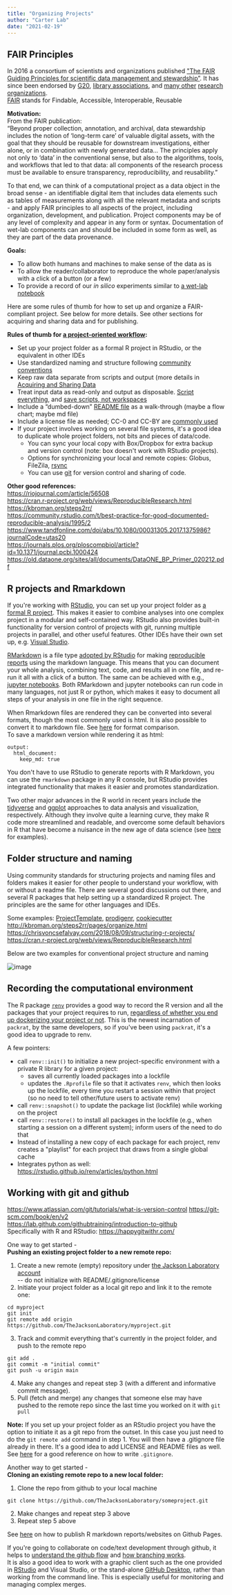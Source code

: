 ```yaml
---
title: "Organizing Projects"
author: "Carter Lab"
date: "2021-02-19"
---
```



## FAIR Principles

In 2016 a consortium of scientists and organizations published ["The FAIR Guiding Principles for scientific data management and stewardship”](https://www.nature.com/articles/sdata201618
). It has since been endorsed by [G20](https://www.dtls.nl/2016/09/13/g20-endorse-fair-principles/), [library associations](https://libereurope.eu/blog/2017/12/08/implementing-fair-data-principles-role-libraries/), and [many other](https://en.wikipedia.org/wiki/FAIR_data#Acceptance_and_implementation_of_FAIR_data_principles) [research organizations](https://www.sciencedirect.com/science/article/pii/S1359644618303039).  
[FAIR](https://www.go-fair.org/fair-principles/) stands for Findable, Accessible, Interoperable, Reusable

**Motivation:**  
From the FAIR publication:  
“Beyond proper collection, annotation, and archival, data stewardship includes the notion of ‘long-term care’ of valuable digital assets, with the goal that they should be reusable for downstream investigations, either alone, or in combination with newly generated data... The principles apply not only to ‘data’ in the conventional sense, but also to the algorithms, tools, and workflows that led to that data: all components of the research process must be available to ensure transparency, reproducibility, and reusability.”

To that end, we can think of a computational project as a data object in the broad sense  - an identifiable digital item that includes data elements such as tables of measurements along with all the relevant metadata and scripts - and apply FAIR principles to all aspects of the project, including organization, development, and publication. Project components may be of any level of complexity and appear in any form or syntax. Documentation of wet-lab components can and should be included in some form as well, as they are part of the data provenance.  

**Goals:**

* To allow both humans and machines to make sense of the data as is
* To allow the reader/collaborator to reproduce the whole paper/analysis with a click of a button (or a few)
* To provide a record of our *in silico* experiments similar to [a wet-lab notebook](https://journals.plos.org/ploscompbiol/article?id=10.1371/journal.pcbi.1004385)

Here are some rules of thumb for how to set up and organize a FAIR-compliant project. See below for more details. See other sections for acquiring and sharing data and for publishing.

**Rules of thumb for [a project-oriented workflow](https://rstats.wtf/project-oriented-workflow.html):**

* Set up your project folder as a formal R project in RStudio, or the equivalent in other IDEs   
* Use standardized naming and structure following [community conventions](https://community.rstudio.com/t/best-practice-for-good-documented-reproducible-analysis/1995/)
* Keep raw data separate from scripts and output (more details in [Acquiring and Sharing Data](Acquiring_and_sharing_data.html)
* Treat input data as read-only and output as disposable. [Script everything](https://kbroman.org/steps2rr/pages/scripts.html), and [save scripts, not workspaces](https://rstats.wtf/save-source.html)  
* Include a “dumbed-down” [README file](https://data.research.cornell.edu/content/readme) as a walk-through (maybe a flow chart; maybe md file)  
* Include a license file as needed; CC-0 and CC-BY are [commonly used](https://blog.datadryad.org/2017/09/11/some-dos-and-donts-for-cc0/)  
* If your project involves working on several file systems, it's a good idea to duplicate whole project folders, not bits and pieces of data/code.  
  * You can sync your local copy with Box/Dropbox for extra backup and version control (note: box doesn't work with RStudio projects).
  * Options for synchronizing your local and remote copies: Globus, FileZila, [rsync](https://jacksonlaboratory.sharepoint.com/sites/ResearchIT/SitePages/Transferring-Files-to-and-from-the-Cluster-with-rsync.aspx)  
  * You can use [git](https://git-scm.com/book/en/v2) for version control and sharing of code.  

**Other good references:**  
https://riojournal.com/article/56508    
https://cran.r-project.org/web/views/ReproducibleResearch.html  
https://kbroman.org/steps2rr/   
https://community.rstudio.com/t/best-practice-for-good-documented-reproducible-analysis/1995/2   
https://www.tandfonline.com/doi/abs/10.1080/00031305.2017.1375986?journalCode=utas20  
https://journals.plos.org/ploscompbiol/article?id=10.1371/journal.pcbi.1000424  
https://old.dataone.org/sites/all/documents/DataONE_BP_Primer_020212.pdf  
  
## R projects and Rmarkdown

If you're working with [RStudio](https://rstudio.com/products/rstudio/), you can set up your project folder as [a formal R project](https://support.rstudio.com/hc/en-us/articles/200526207-Using-Projects). This makes it easier to combine analyses into one complex project in a modular and self-contained way. RStudio also provides built-in functionality for version control of projects with git, running multiple projects in parallel, and other useful features. Other IDEs have their own set up, e.g. [Visual Studio](https://code.visualstudio.com/docs/setup/setup-overview).

[RMarkdown](https://bookdown.org/yihui/rmarkdown/) is a file type [adopted by RStudio](https://rmarkdown.rstudio.com) for making [reproducible reports](https://kbroman.org/steps2rr/pages/reports.html) using the markdown language. This means that you can document your whole analysis, combining text, code, and results all in one file, and re-run it all with a click of a button. The same can be achieved with e.g., [jupyter notebooks](https://jupyter.org/try). Both RMarkdown and jupyter notebooks can run code in many languages, not just R or python, which makes it easy to document all steps of your analysis in one file in the right sequence.  

When Rmarkdown files are rendered they can be converted into several formats, though the most commonly used is html. It is also possible to convert it to markdown file. See [here](https://bookdown.org/yihui/blogdown/output-format.html) for format comparison.  
To save a markdown version while rendering it as html:
```
output: 
  html_document:
    keep_md: true
```

You don't have to use RStudio to generate reports with R Markdown, you can use the `rmarkdown` package in any R console, but RStudio provides integrated functionality that makes it easier and promotes standardization.

Two other major advances in the R world in recent years include the [tidyverse](https://www.tidyverse.org/) and [ggplot](https://ggplot2.tidyverse.org/index.html) approaches to data analysis and visualization, respectively. Although they involve quite a learning curve, they make R code more streamlined and readable, and overcome some default behaviors in R that have become a nuisance in the new age of data science (see [here](https://peerj.com/preprints/3180v1/) for examples).  

## Folder structure and naming
Using community standards for structuring projects and naming files and folders makes it easier for other people to understand your workflow, with or without a readme file. There are several good discussions out there, and several R packages that help setting up a standardized R project. The principles are the same for other languages and IDEs.

Some examples: [ProjectTemplate](http://projecttemplate.net/), [prodigenr](https://cran.r-project.org/web/packages/prodigenr/vignettes/prodigenr.html), [cookiecutter](http://drivendata.github.io/cookiecutter-data-science/)  
http://kbroman.org/steps2rr/pages/organize.html  
https://chrisvoncsefalvay.com/2018/08/09/structuring-r-projects/  
https://cran.r-project.org/web/views/ReproducibleResearch.html  

Below are two examples for conventional project structure and naming  

![image](images/projectStructure.png)

## Recording the computational environment
The R package [`renv`](https://rstudio.github.io/renv/articles/renv.html) provides a good way to record the R version and all the packages that your project requires to run, [regardless of whether you end up dockerizing your project or not](https://rstudio.github.io/renv/articles/docker.html). This is the newest incarnation of `packrat`, by the same developers, so if you've been using `packrat`, it's a good idea to upgrade to renv.

A few pointers:

* call `renv::init()` to initialize a new project-specific environment with a private R library for a given project:
  * saves all currently loaded packages into a lockfile
  * updates the `.Rprofile` file so that it activates `renv`, which then looks up the lockfile, every time you restart a session within that project (so no need to tell other/future users to activate renv)
* call `renv::snapshot()` to update the package list (lockfile) while working on the project
* call `renv::restore()` to install all packages in the lockfile (e.g., when starting a session on a different system); inform users of the need to do that
* Instead of installing a new copy of each package for each project, renv creates a "playlist" for each project that draws from a single global cache
* Integrates python as well: https://rstudio.github.io/renv/articles/python.html

## Working with git and github
https://www.atlassian.com/git/tutorials/what-is-version-control
https://git-scm.com/book/en/v2  
https://lab.github.com/githubtraining/introduction-to-github  
Specifically with R and RStudio: https://happygitwithr.com/  

One way to get started -  
**Pushing an existing project folder to a new remote repo:**  

1. Create a new remote (empty) repository under [the Jackson Laboratory account](https://github.com/TheJacksonLaboratory)  
  -- do not initialize with README/.gitignore/license
2. Initiate your project folder as a local git repo and link it to the remote one:
```
cd myproject
git init
git remote add origin https://github.com/TheJacksonLaboratory/myproject.git
```
3. Track and commit everything that's currently in the project folder, and push to the remote repo
```
git add .
git commit -m "initial commit"
git push -u origin main
```
4. Make any changes and repeat step 3 (with a different and informative commit message).
5. Pull (fetch and merge) any changes that someone else may have pushed to the remote repo since the last time you worked on it with `git pull`

**Note:** If you set up your project folder as an RStudio project you have the option to initiate it as a git repo from the outset. In this case you just need to do the `git remote add` command in step 1. You will then have a .gitignore file already in there. It's a good idea to add LICENSE and README files as well.  
See [here](https://labs.consol.de/development/git/2017/02/22/gitignore.html) for a good reference on how to write `.gitignore`.  
  
Another way to get started -  
**Cloning an existing remote repo to a new local folder:**

1. Clone the repo from github to your local machine
```
git clone https://github.com/TheJacksonLaboratory/someproject.git
```
2. Make changes and repeat step 3 above
3. Repeat step 5 above

See [here](https://resources.github.com/whitepapers/github-and-rstudio/) on how to publish R markdown reports/websites on Github Pages.

If you're going to collaborate on code/text development through github, it helps to [understand the github flow](https://guides.github.com/introduction/flow/) and [how branching works](https://www.freecodecamp.org/news/git-clone-branch-how-to-clone-a-specific-branch/).  
It is also a good idea to work with a graphic client such as the one provided in [RStudio](https://jennybc.github.io/2014-05-12-ubc/ubc-r/session03_git.html#learngit) and Visual Studio, or the stand-alone [GitHub Desktop](https://desktop.github.com/), rather than working from the command line. This is especially useful for monitoring and managing complex merges. 
